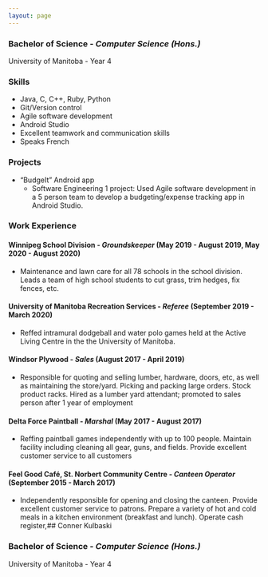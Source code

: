 ```yaml
---
layout: page
---
```

 
### Bachelor of Science - _Computer Science (Hons.)_  
University of Manitoba - Year 4  

### **Skills**
- Java, C, C++, Ruby, Python 
- Git/Version control
- Agile software development
- Android Studio
- Excellent teamwork and communication skills
- Speaks French

### **Projects**
- “BudgeIt” Android app 
  - Software Engineering 1 project:  Used Agile software development in a 5 person team to develop a budgeting/expense tracking app in Android Studio. 

### **Work Experience**  
#### **Winnipeg School Division** - _Groundskeeper_ (May 2019 - August 2019, May 2020 - August 2020)  
- Maintenance and lawn care for all 78 schools in the school division. Leads a team of high school students to cut grass, trim hedges, fix fences, etc.  

#### **University of Manitoba Recreation Services** - _Referee_ (September 2019 - March 2020)  
- Reffed intramural dodgeball and water polo games held at the Active Living Centre in the the University of Manitoba.  

#### **Windsor Plywood** - _Sales_ (August 2017 - April 2019)  
- Responsible for quoting and selling lumber, hardware, doors, etc,  as well as maintaining the store/yard. Picking and packing large orders. Stock product racks. Hired as a lumber yard attendant; promoted to sales person after 1 year of employment

#### **Delta Force Paintball** - _Marshal_ (May 2017 - August 2017)
- Reffing paintball games independently with up to 100 people. Maintain facility including cleaning all gear, guns, and fields. Provide excellent customer service to all customers  

#### **Feel Good Café, St. Norbert Community Centre** - _Canteen Operator_ (September 2015 - March 2017)
- Independently responsible for opening and closing the canteen. Provide excellent customer service to patrons. Prepare a variety of hot and cold meals in a kitchen environment (breakfast and lunch). Operate cash register,## Conner Kulbaski  
### Bachelor of Science - _Computer Science (Hons.)_  
University of Manitoba - Year 4  
